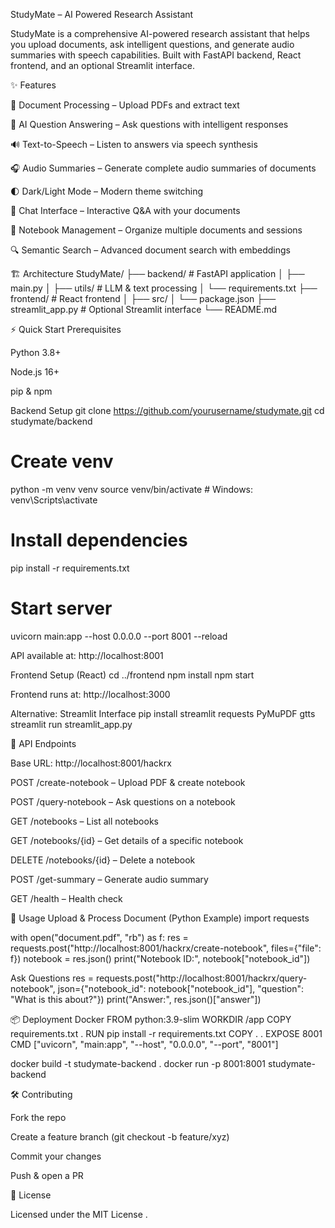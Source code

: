 StudyMate – AI Powered Research Assistant

StudyMate is a comprehensive AI-powered research assistant that helps you upload documents, ask intelligent questions, and generate audio summaries with speech capabilities.
Built with FastAPI backend, React frontend, and an optional Streamlit interface.

✨ Features

📄 Document Processing – Upload PDFs and extract text

🤖 AI Question Answering – Ask questions with intelligent responses

🔊 Text-to-Speech – Listen to answers via speech synthesis

🎧 Audio Summaries – Generate complete audio summaries of documents

🌓 Dark/Light Mode – Modern theme switching

💬 Chat Interface – Interactive Q&A with your documents

📒 Notebook Management – Organize multiple documents and sessions

🔍 Semantic Search – Advanced document search with embeddings

🏗️ Architecture
StudyMate/
├── backend/                # FastAPI application
│   ├── main.py
│   ├── utils/              # LLM & text processing
│   └── requirements.txt
├── frontend/               # React frontend
│   ├── src/
│   └── package.json
├── streamlit_app.py        # Optional Streamlit interface
└── README.md

⚡ Quick Start
Prerequisites

Python 3.8+

Node.js 16+

pip & npm

Backend Setup
git clone https://github.com/yourusername/studymate.git
cd studymate/backend

# Create venv
python -m venv venv
source venv/bin/activate   # Windows: venv\Scripts\activate

# Install dependencies
pip install -r requirements.txt

# Start server
uvicorn main:app --host 0.0.0.0 --port 8001 --reload


API available at: http://localhost:8001

Frontend Setup (React)
cd ../frontend
npm install
npm start


Frontend runs at: http://localhost:3000

Alternative: Streamlit Interface
pip install streamlit requests PyMuPDF gtts
streamlit run streamlit_app.py

📡 API Endpoints

Base URL: http://localhost:8001/hackrx

POST /create-notebook – Upload PDF & create notebook

POST /query-notebook – Ask questions on a notebook

GET /notebooks – List all notebooks

GET /notebooks/{id} – Get details of a specific notebook

DELETE /notebooks/{id} – Delete a notebook

POST /get-summary – Generate audio summary

GET /health – Health check

🚀 Usage
Upload & Process Document (Python Example)
import requests

with open("document.pdf", "rb") as f:
    res = requests.post("http://localhost:8001/hackrx/create-notebook", files={"file": f})
notebook = res.json()
print("Notebook ID:", notebook["notebook_id"])

Ask Questions
res = requests.post("http://localhost:8001/hackrx/query-notebook",
    json={"notebook_id": notebook["notebook_id"], "question": "What is this about?"})
print("Answer:", res.json()["answer"])

📦 Deployment
Docker
FROM python:3.9-slim
WORKDIR /app
COPY requirements.txt .
RUN pip install -r requirements.txt
COPY . .
EXPOSE 8001
CMD ["uvicorn", "main:app", "--host", "0.0.0.0", "--port", "8001"]

docker build -t studymate-backend .
docker run -p 8001:8001 studymate-backend

🛠️ Contributing

Fork the repo

Create a feature branch (git checkout -b feature/xyz)

Commit your changes

Push & open a PR

📜 License

Licensed under the MIT License
.
